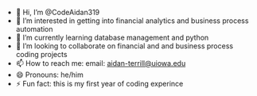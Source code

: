 - 👋 Hi, I’m @CodeAidan319
- 👀 I’m interested in getting into financial analytics and business process automation
- 🌱 I’m currently learning database management and python
- 💞️ I’m looking to collaborate on financial and and business process coding projects
- 📫 How to reach me: email: aidan-terrill@uiowa.edu
- 😄 Pronouns: he/him
- ⚡ Fun fact: this is my first year of coding experince 

<!---
CodeAidan319/CodeAidan319 is a ✨ special ✨ repository because its `README.md` (this file) appears on your GitHub profile.
You can click the Preview link to take a look at your changes.
--->

